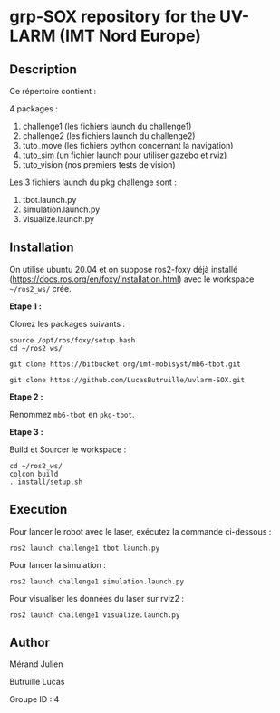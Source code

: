 # grp-SOX repository for the UV-LARM (IMT Nord Europe)

## Description
Ce répertoire contient :

4 packages :

1. challenge1 	(les fichiers launch du challenge1)
2. challenge2   (les fichiers launch du challenge2)
2. tuto_move 	(les fichiers python concernant la navigation)
3. tuto_sim		(un fichier launch pour utiliser gazebo et rviz)
4. tuto_vision	(nos premiers tests de vision)

Les 3 fichiers launch du pkg challenge sont :
1. tbot.launch.py
2. simulation.launch.py
3. visualize.launch.py

## Installation

On utilise ubuntu 20.04 et on suppose ros2-foxy déjà installé (https://docs.ros.org/en/foxy/Installation.html) avec le workspace `~/ros2_ws/` crée.

**Etape 1 :** 

Clonez les packages suivants :

```
source /opt/ros/foxy/setup.bash
cd ~/ros2_ws/

git clone https://bitbucket.org/imt-mobisyst/mb6-tbot.git

git clone https://github.com/LucasButruille/uvlarm-SOX.git
```

**Etape 2 :** 

Renommez `mb6-tbot` en `pkg-tbot`.

**Etape 3 :** 

Build et Sourcer le workspace :
```
cd ~/ros2_ws/
colcon build
. install/setup.sh
```


## Execution 

Pour lancer le robot avec le laser, exécutez la commande ci-dessous : 
```
ros2 launch challenge1 tbot.launch.py
```

Pour lancer la simulation :
```
ros2 launch challenge1 simulation.launch.py
```

Pour visualiser les données du laser sur rviz2 :
```
ros2 launch challenge1 visualize.launch.py
```

## Author

Mérand Julien

Butruille Lucas

Groupe ID : 4


